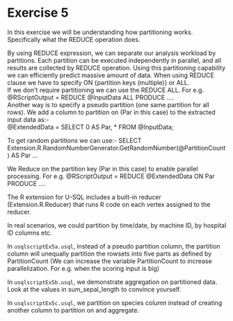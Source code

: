 # Exercise 5
In this exercise we will be understanding how partitioning works. Specifically what the REDUCE operation does.

By using REDUCE expression, we can separate our analysis workload by partitions. Each partition can be executed independently in parallel, and all results are collected by REDUCE operation. Using this partitioning capability we can efficiently predict massive amount of data. When using REDUCE clause we have to specify ON {partition keys (multiple)} or ALL.   
If we don't require partitioning we can use the REDUCE ALL. For e.g.  
@RScriptOutput = REDUCE @InputData ALL PRODUCE ....  
Another way is to specify a pseudo partition (one same partition for all rows). We add a column to partition on (Par in this case) to the extracted input data as:-     
@ExtendedData = SELECT 0 AS Par, * FROM @InputData;  

To get random partitions we can use:-
SELECT Extension.R.RandomNumberGenerator.GetRandomNumber(@PartitionCount) AS Par ...  

We Reduce on the partition key (Par in this case) to enable parallel processing. For e.g.
@RScriptOutput = REDUCE @ExtendedData ON Par
PRODUCE ....

The R extension for U-SQL includes a built-in reducer (Extension.R.Reducer) that runs R code on each vertex assigned to the reducer.

In real scenarios, we could partition by time/date, by machine ID, by hospital ID columns etc.

In `usqlscriptEx5a.usql`, instead of a pseudo partition column, the partition column will unequally partition the rowsets into five parts as defined by PartitionCount (We can increase the variable PartitionCount to increase parallelization. For e.g. when the scoring input is big)

In `usqlscriptEx5b.usql`, we demonstrate aggregation on partitioned data. Look at the values in sum_sepal_length to convince yourself.

In `usqlscriptEx5c.usql`, we partition on species column instead of creating another column to partition on and aggregate.





